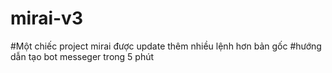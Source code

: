# mirai-v3
#Một chiếc project mirai được update thêm nhiều lệnh hơn bản gốc
#hướng dẫn tạo bot messeger trong 5 phút
